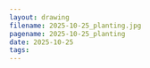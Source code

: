 ```yaml
---
layout: drawing
filename: 2025-10-25_planting.jpg
pagename: 2025-10-25_planting
date: 2025-10-25
tags:
---
```

